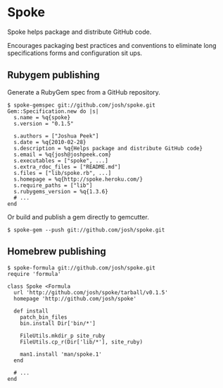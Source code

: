 Spoke
=====

Spoke helps package and distribute GitHub code.

Encourages packaging best practices and conventions to eliminate long specifications forms and configuration sit ups.

Rubygem publishing
------------------

Generate a RubyGem spec from a GitHub repository.

    $ spoke-gemspec git://github.com/josh/spoke.git
    Gem::Specification.new do |s|
      s.name = %q{spoke}
      s.version = "0.1.5"

      s.authors = ["Joshua Peek"]
      s.date = %q{2010-02-28}
      s.description = %q{Helps package and distribute GitHub code}
      s.email = %q{josh@joshpeek.com}
      s.executables = ["spoke", ...]
      s.extra_rdoc_files = ["README.md"]
      s.files = ["lib/spoke.rb", ...]
      s.homepage = %q{http://spoke.heroku.com/}
      s.require_paths = ["lib"]
      s.rubygems_version = %q{1.3.6}
      # ...
    end

Or build and publish a gem directly to gemcutter.

    $ spoke-gem --push git://github.com/josh/spoke.git


Homebrew publishing
-------------------

    $ spoke-formula git://github.com/josh/spoke.git
    require 'formula'

    class Spoke <Formula
      url 'http://github.com/josh/spoke/tarball/v0.1.5'
      homepage 'http://github.com/josh/spoke'

      def install
        patch_bin_files
        bin.install Dir['bin/*']

        FileUtils.mkdir_p site_ruby
        FileUtils.cp_r(Dir['lib/*'], site_ruby)

        man1.install 'man/spoke.1'
      end

      # ...
    end

